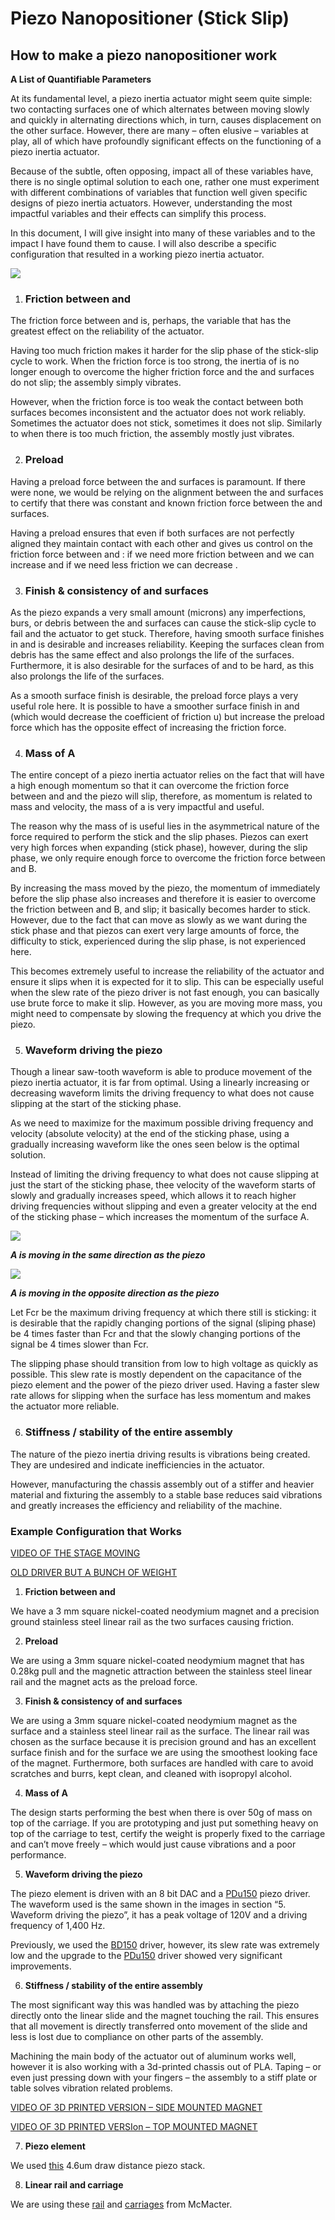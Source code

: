 # Piezo Nanopositioner (Stick Slip)

## **How to make a piezo nanopositioner work**

**A List of Quantifiable Parameters**

At its fundamental level, a piezo inertia actuator might seem quite simple: two contacting surfaces one of which alternates between moving slowly and quickly in alternating directions which, in turn, causes displacement on the other surface. However, there are many – often elusive – variables at play, all of which have profoundly significant effects on the functioning of a piezo inertia actuator.

Because of the subtle, often opposing, impact all of these variables have, there is no single optimal solution to each one, rather one must experiment with different combinations of variables that function well given specific designs of piezo inertia actuators. However, understanding the most impactful variables and their effects can simplify this process.

In this document, I will give insight into many of these variables and to the impact I have found them to cause. I will also describe a specific configuration that resulted in a working piezo inertia actuator.

![](../../.gitbook/assets/0.png)

1. ### **Friction between and**

The friction force between and is, perhaps, the variable that has the greatest effect on the reliability of the actuator.

Having too much friction makes it harder for the slip phase of the stick-slip cycle to work. When the friction force is too strong, the inertia of is no longer enough to overcome the higher friction force and the and surfaces do not slip; the assembly simply vibrates.

However, when the friction force is too weak the contact between both surfaces becomes inconsistent and the actuator does not work reliably. Sometimes the actuator does not stick, sometimes it does not slip. Similarly to when there is too much friction, the assembly mostly just vibrates.

2. ### **Preload**

Having a preload force between the and surfaces is paramount. If there were none, we would be relying on the alignment between the and surfaces to certify that there was constant and known friction force between the and surfaces.

Having a preload ensures that even if both surfaces are not perfectly aligned they maintain contact with each other and gives us control on the friction force between and : if we need more friction between and we can increase and if we need less friction we can decrease .

3. ### **Finish & consistency of and surfaces**

As the piezo expands a very small amount (microns) any imperfections, burs, or debris between the and surfaces can cause the stick-slip cycle to fail and the actuator to get stuck. Therefore, having smooth surface finishes in and is desirable and increases reliability. Keeping the surfaces clean from debris has the same effect and also prolongs the life of the surfaces. Furthermore, it is also desirable for the surfaces of and to be hard, as this also prolongs the life of the surfaces.

As a smooth surface finish is desirable, the preload force plays a very useful role here. It is possible to have a smoother surface finish in and (which would decrease the coefficient of friction u) but increase the preload force which has the opposite effect of increasing the friction force.

4. ### **Mass of A**

The entire concept of a piezo inertia actuator relies on the fact that will have a high enough momentum so that it can overcome the friction force between and and the piezo will slip, therefore, as momentum is related to mass and velocity, the mass of a is very impactful and useful.

The reason why the mass of is useful lies in the asymmetrical nature of the force required to perform the stick and the slip phases. Piezos can exert very high forces when expanding (stick phase), however, during the slip phase, we only require enough force to overcome the friction force between and B.

By increasing the mass moved by the piezo, the momentum of immediately before the slip phase also increases and therefore it is easier to overcome the friction between and B, and slip; it basically becomes harder to stick. However, due to the fact that can move as slowly as we want during the stick phase and that piezos can exert very large amounts of force, the difficulty to stick, experienced during the slip phase, is not experienced here.

This becomes extremely useful to increase the reliability of the actuator and ensure it slips when it is expected for it to slip. This can be especially useful when the slew rate of the piezo driver is not fast enough, you can basically use brute force to make it slip. However, as you are moving more mass, you might need to compensate by slowing the frequency at which you drive the piezo.

5. ### **Waveform driving the piezo**

Though a linear saw-tooth waveform is able to produce movement of the piezo inertia actuator, it is far from optimal. Using a linearly increasing or decreasing waveform limits the driving frequency to what does not cause slipping at the start of the sticking phase.

As we need to maximize for the maximum possible driving frequency and velocity (absolute velocity) at the end of the sticking phase, using a gradually increasing waveform like the ones seen below is the optimal solution.

Instead of limiting the driving frequency to what does not cause slipping at just the start of the sticking phase, thee velocity of the waveform starts of slowly and gradually increases speed, which allows it to reach higher driving frequencies without slipping and even a greater velocity at the end of the sticking phase – which increases the momentum of the surface A.

![](../../.gitbook/assets/1.png)

_**A is moving in the same direction as the piezo**_

![](../../.gitbook/assets/2.png)

_**A is moving in the opposite direction as the piezo**_

Let Fcr be the maximum driving frequency at which there still is sticking: it is desirable that the rapidly changing portions of the signal (sliping phase) be 4 times faster than Fcr and that the slowly changing portions of the signal be 4 times slower than Fcr.

The slipping phase should transition from low to high voltage as quickly as possible. This slew rate is mostly dependent on the capacitance of the piezo element and the power of the piezo driver used. Having a faster slew rate allows for slipping when the surface has less momentum and makes the actuator more reliable.

6. ### **Stiffness / stability of the entire assembly**

The nature of the piezo inertia driving results is vibrations being created. They are undesired and indicate inefficiencies in the actuator.

However, manufacturing the chassis assembly out of a stiffer and heavier material and fixturing the assembly to a stable base reduces said vibrations and greatly increases the efficiency and reliability of the machine.

### **Example Configuration that Works**

[VIDEO OF THE STAGE MOVING](https://drive.google.com/file/d/1T9c2T80Upw-menAUSYJ7MKQZQuIeMHPR/view?usp=sharing)

[OLD DRIVER BUT A BUNCH OF WEIGHT](https://drive.google.com/file/d/1XJrpbyoGirXTm36EDpsmjcrc1NUZyWDf/view?usp=sharing)

1. **Friction between and**

We have a 3 mm square nickel-coated neodymium magnet and a precision ground stainless steel linear rail as the two surfaces causing friction.

2. **Preload**

We are using a 3mm square nickel-coated neodymium magnet that has 0.28kg pull and the magnetic attraction between the stainless steel linear rail and the magnet acts as the preload force.

3. **Finish & consistency of and surfaces**

We are using a 3mm square nickel-coated neodymium magnet as the surface and a stainless steel linear rail as the surface. The linear rail was chosen as the surface because it is precision ground and has an excellent surface finish and for the surface we are using the smoothest looking face of the magnet. Furthermore, both surfaces are handled with care to avoid scratches and burrs, kept clean, and cleaned with isopropyl alcohol.

4. **Mass of A**

The design starts performing the best when there is over 50g of mass on top of the carriage. If you are prototyping and just put something heavy on top of the carriage to test, certify the weight is properly fixed to the carriage and can’t move freely – which would just cause vibrations and a poor performance.

5. **Waveform driving the piezo**

The piezo element is driven with an 8 bit DAC and a [PDu150](https://www.piezodrive.com/product/pdu150-three-channel-ultra-low-noise-150v-piezo-driver/) piezo driver. The waveform used is the same shown in the images in section “5. Waveform driving the piezo”, it has a peak voltage of 120V and a driving frequency of 1,400 Hz.

Previously, we used the [BD150](https://www.piezodrive.com/product/bd150-dual-channel-150v-amplifier/) driver, however, its slew rate was extremely low and the upgrade to the [PDu150](https://www.piezodrive.com/product/pdu150-three-channel-ultra-low-noise-150v-piezo-driver/) driver showed very significant improvements.

6. **Stiffness / stability of the entire assembly**

The most significant way this was handled was by attaching the piezo directly onto the linear slide and the magnet touching the rail. This ensures that all movement is directly transferred onto movement of the slide and less is lost due to compliance on other parts of the assembly.

Machining the main body of the actuator out of aluminum works well, however it is also working with a 3d-printed chassis out of PLA. Taping – or even just pressing down with your fingers – the assembly to a stiff plate or table solves vibration related problems.

[VIDEO OF 3D PRINTED VERSION – SIDE MOUNTED MAGNET](https://drive.google.com/file/d/18SRqigx62qSgzW3oG9dCKlq33cSTzdOr/view?usp=sharing)

[VIDEO OF 3D PRINTED VERSIon – TOP MOUNTED MAGNET](https://drive.google.com/file/d/1F-rFmb0HY8VqcwQd4WW1wQDVSczNiiwN/view?usp=sharing)

7. **Piezo element**

We used [this](https://www.mmech.com/tokin-actuators/nec-tokin-resin-coated/nec-ae0203d04f) 4.6um draw distance piezo stack.

8. **Linear rail and carriage**

We are using these [rail](https://www.mcmaster.com/6725K33/) and [carriages](https://www.mcmaster.com/8438K2/) from McMacter.
